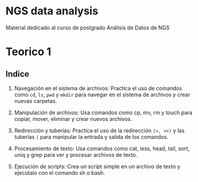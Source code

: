 # NGS data analysis 
Material dedicado al curso de postgrado Análisis de Datos de NGS

# Teorico 1  
## Indice 

1. Navegación en el sistema de archivos: Practica el uso de comandos como `cd`, `ls`, `pwd` y `mkdir` para navegar en el sistema de archivos y crear nuevas carpetas.

2. Manipulación de archivos: Usa comandos como cp, mv, rm y touch para copiar, mover, eliminar y crear nuevos archivos.

3. Redirección y tuberías: Practica el uso de la redirección `(>, >>)` y las tuberías `|` para manipular la entrada y salida de los comandos.

4. Procesamiento de texto: Usa comandos como cat, less, head, tail, sort, uniq y grep para ver y procesar archivos de texto.

5. Ejecución de scripts: Crea un script simple en un archivo de texto y ejecútalo con el comando sh o bash.
